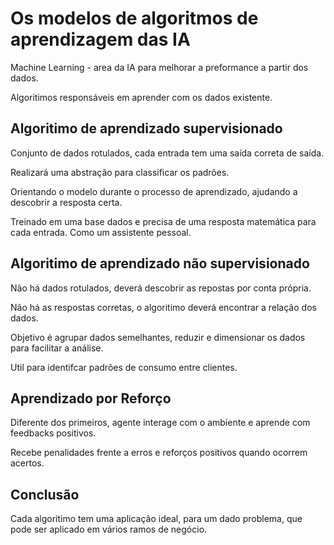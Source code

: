 # Os modelos de algoritmos de aprendizagem das IA 

Machine Learning - area da IA para melhorar a preformance a partir dos dados. 

Algoritimos responsáveis em aprender com os dados existente.

## Algoritimo de aprendizado supervisionado

Conjunto de dados rotulados, cada entrada tem uma saída correta de saída.

Realizará uma abstração para classificar os padrões.

Orientando o modelo durante o processo de aprendizado, ajudando a descobrir a resposta certa.

Treinado em uma base dados e precisa de uma resposta matemática para cada entrada. Como um assistente pessoal. 

## Algoritimo de aprendizado não supervisionado

Não há dados rotulados, deverá descobrir as repostas por conta própria.

Não há as respostas corretas, o algoritimo deverá encontrar a relação dos dados.

Objetivo é agrupar dados semelhantes, reduzir e dimensionar os dados para facilitar a análise.

Util para identifcar padrões de consumo entre clientes.

## Aprendizado por Reforço

Diferente dos primeiros, agente interage com o ambiente e aprende com feedbacks positivos.

Recebe penalidades frente a erros e reforços positivos quando ocorrem acertos.

## Conclusão

Cada algoritimo tem uma aplicação ideal, para um dado problema, que pode ser aplicado em vários ramos de negócio.